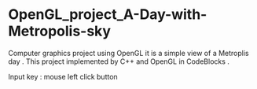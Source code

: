 # OpenGL_project_A-Day-with-Metropolis-sky
Computer graphics project using OpenGL it is a simple view of a  Metroplis day . This project implemented by C++ and OpenGL in CodeBlocks .

Input key : mouse left click button

